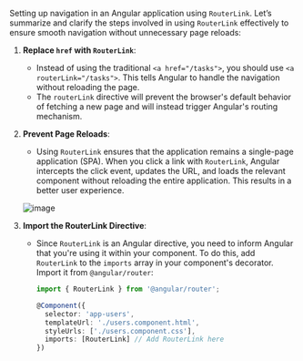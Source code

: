 Setting up navigation in an Angular application using `RouterLink`. Let’s summarize and clarify the steps involved in using `RouterLink` effectively to ensure smooth navigation without unnecessary page reloads:

1. **Replace `href` with `RouterLink`**:
   - Instead of using the traditional `<a href="/tasks">`, you should use `<a routerLink="/tasks">`. This tells Angular to handle the navigation without reloading the page.
   - The `routerLink` directive will prevent the browser's default behavior of fetching a new page and will instead trigger Angular's routing mechanism.

2. **Prevent Page Reloads**:
   - Using `RouterLink` ensures that the application remains a single-page application (SPA). When you click a link with `RouterLink`, Angular intercepts the click event, updates the URL, and loads the relevant component without reloading the entire application. This results in a better user experience.

    ![image](https://github.com/user-attachments/assets/ec94f0c1-26db-4b35-9e3d-9edbacae4886)


3. **Import the RouterLink Directive**:
   - Since `RouterLink` is an Angular directive, you need to inform Angular that you're using it within your component. To do this, add `RouterLink` to the `imports` array in your component's decorator. Import it from `@angular/router`:
     ```typescript
     import { RouterLink } from '@angular/router';

     @Component({
       selector: 'app-users',
       templateUrl: './users.component.html',
       styleUrls: ['./users.component.css'],
       imports: [RouterLink] // Add RouterLink here
     })
     ```
